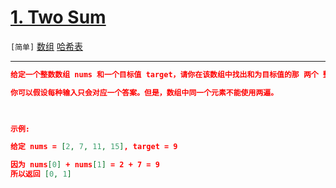 # [1. Two Sum](https://leetcode-cn.com/problems/two-sum/)

`[简单]` [数组](https://leetcode-cn.com/tag/array/)  [哈希表](https://leetcode-cn.com/tag/hash-table/) 

---

```json
给定一个整数数组 nums 和一个目标值 target，请你在该数组中找出和为目标值的那 两个 整数，并返回他们的数组下标。

你可以假设每种输入只会对应一个答案。但是，数组中同一个元素不能使用两遍。

 

示例:

给定 nums = [2, 7, 11, 15], target = 9

因为 nums[0] + nums[1] = 2 + 7 = 9
所以返回 [0, 1]


```
